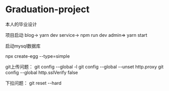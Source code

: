 # Graduation-project
本人的毕业设计

项目启动
blog-> yarn dev
service-> npm run dev
admin=> yarn start

启动mysql数据库

npx create-egg --type=simple

git上传问题：
git config --global -l 
git config --global --unset http.proxy
git config --global http.sslVerify false

下拉问题：
git reset --hard
